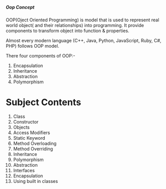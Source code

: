 ##### Oop Concept ####

OOP(Oject Oriented Programming) is model that is used to represent real world object( and their relationships) into programming. It provide components to transform object into function & properties.

Almost every modern language (C++, Java, Python, JavaScript, Ruby, C#, PHP) follows OOP model.

There four components of OOP:-
1. Encapsulation
2. Inheritance
3. Abstraction
4. Polymorphism


# Subject Contents
1. Class                 
2. Constructor            
3. Objects              
4. Access Modifiers        
5. Static Keyword        
6. Method Overloading
7. Method Overriding
8. Inheritance   
9. Polymorphism
10. Abstraction
11. Interfaces
12. Encapsulation
13. Using built in classes   